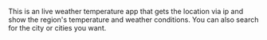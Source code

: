 This is an live weather temperature app that gets the location via ip and show the region's temperature and weather conditions. You can also search for the city or cities you want.